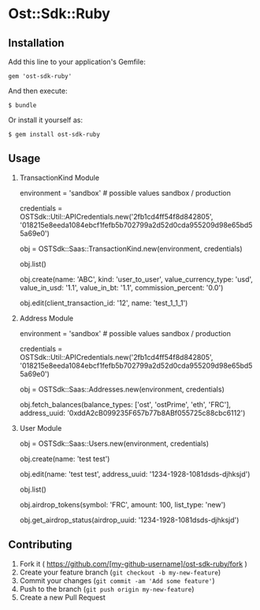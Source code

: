 # Ost::Sdk::Ruby

## Installation

Add this line to your application's Gemfile:

    gem 'ost-sdk-ruby'

And then execute:

    $ bundle

Or install it yourself as:

    $ gem install ost-sdk-ruby

## Usage

1. TransactionKind Module 

    environment = 'sandbox' # possible values sandbox / production
    
    credentials = OSTSdk::Util::APICredentials.new('2fb1cd4ff54f8d842805', '018215e8eeda1084ebcf1fefb5b702799a2d52d0cda955209d98e65bd55a69e0')
    
    obj = OSTSdk::Saas::TransactionKind.new(environment, credentials)
    
    obj.list()
    
    obj.create(name: 'ABC', kind: 'user_to_user', value_currency_type: 'usd', value_in_usd: '1.1', value_in_bt: '1.1', commission_percent: '0.0')

    obj.edit(client_transaction_id: '12', name: 'test_1_1_1')
    
2. Address Module

    environment = 'sandbox' # possible values sandbox / production
    
    credentials = OSTSdk::Util::APICredentials.new('2fb1cd4ff54f8d842805', '018215e8eeda1084ebcf1fefb5b702799a2d52d0cda955209d98e65bd55a69e0')
    
    obj = OSTSdk::Saas::Addresses.new(environment, credentials)
    
    obj.fetch_balances(balance_types: ['ost', 'ostPrime', 'eth', 'FRC'], address_uuid: '0xddA2cB099235F657b77b8ABf055725c88cbc6112')
    
3. User Module
 
    obj = OSTSdk::Saas::Users.new(environment, credentials)
    
    obj.create(name: 'test test')
    
    obj.edit(name: 'test test', address_uuid: '1234-1928-1081dsds-djhksjd')
    
    obj.list()
    
    obj.airdrop_tokens(symbol: 'FRC', amount: 100, list_type: 'new')
    
    obj.get_airdrop_status(airdrop_uuid: '1234-1928-1081dsds-djhksjd')
    
## Contributing

1. Fork it ( https://github.com/[my-github-username]/ost-sdk-ruby/fork )
2. Create your feature branch (`git checkout -b my-new-feature`)
3. Commit your changes (`git commit -am 'Add some feature'`)
4. Push to the branch (`git push origin my-new-feature`)
5. Create a new Pull Request

